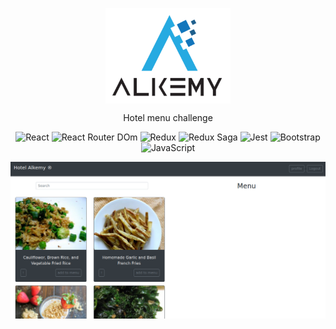 <p align="center">
    <img width="200px" src="./assetsGithub/logo.png" align="center" alt="Hotel Alkemy" />
    <p align="center">Hotel menu challenge</p>
</p>
<p align="center">
    <img src="https://img.shields.io/badge/React-20232A?style=for-the-badge&logo=react&logoColor=61DAFB" alt="React"/>
    <img src="https://img.shields.io/badge/React_Router-CA4245?style=for-the-badge&logo=react-router&logoColor=white" alt="React Router DOm"/>
    <img src=" 	https://img.shields.io/badge/Redux-593D88?style=for-the-badge&logo=redux&logoColor=white" alt="Redux"/>
    <img src="https://img.shields.io/badge/Redux%20saga-86D46B?style=for-the-badge&logo=redux%20saga&logoColor=999999" alt="Redux Saga"/>
    <img src="https://img.shields.io/badge/Jest-C21325?style=for-the-badge&logo=jest&logoColor=white" alt="Jest"/>
    <img src=" 	https://img.shields.io/badge/Bootstrap-563D7C?style=for-the-badge&logo=bootstrap&logoColor=white" alt="Bootstrap"/>
    <img src="https://img.shields.io/badge/JavaScript-323330?style=for-the-badge&logo=javascript&logoColor=F7DF1E" alt="JavaScript"/>
</p>
<p align="center">
    <img src="./assetsGithub/home.png" alt="Home"/>
</p>
